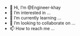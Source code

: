 - 👋 Hi, I’m @Engineer-khay
- 👀 I’m interested in ...
- 🌱 I’m currently learning ...
- 💞️ I’m looking to collaborate on ...
- 📫 How to reach me ...

<!---
Engineer-khay/Engineer-khay is a ✨ special ✨ repository because its `README.md` (this file) appears on your GitHub profile.
You can click the Preview link to take a look at your changes.
--->
